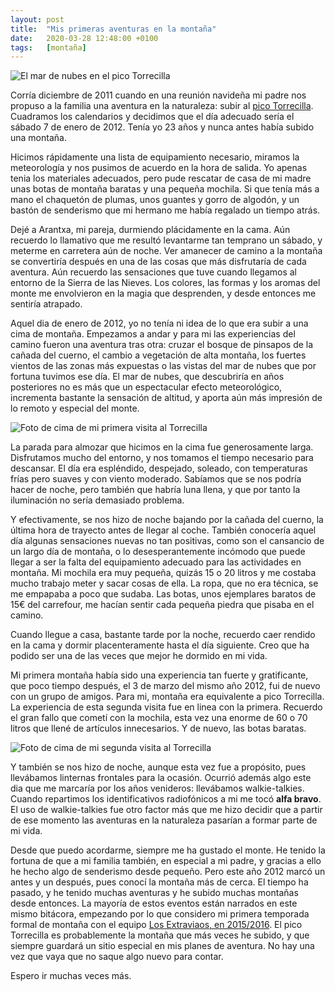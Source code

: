 ```yaml
---
layout: post
title:  "Mis primeras aventuras en la montaña"
date:   2020-03-28 12:48:00 +0100
tags:	[montaña]
---
```


![El mar de nubes en el pico Torrecilla][marnubes]

Corría diciembre de 2011 cuando en una reunión navideña mi padre nos propuso a
la familia una aventura en la naturaleza: subir al [pico Torrecilla][w_torrecilla].
Cuadramos los calendarios y decidimos que el día adecuado sería el sábado 7 de
enero de 2012. Tenía yo 23 años y nunca antes había subido una montaña.

Hicimos rápidamente una lista de equipamiento necesario, miramos la meteorología
y nos pusimos de acuerdo en la hora de salida. Yo apenas tenia los materiales
adecuados, pero pude rescatar de casa de mi madre unas botas de montaña
baratas y una pequeña mochila. Si que tenía más a mano el chaquetón de plumas,
unos guantes y gorro de algodón, y un bastón de senderismo que mi hermano me
había regalado un tiempo atrás.

<!--more-->

Dejé a Arantxa, mi pareja, durmiendo plácidamente en la cama. Aún recuerdo lo
llamativo que me resultó levantarme tan temprano un sábado, y meterme en
carretera aún de noche. Ver amanecer de camino a la montaña se convertiría
después en una de las cosas que más disfrutaría de cada aventura.
Aún recuerdo las sensaciones que tuve cuando llegamos al entorno de la Sierra
de las Nieves. Los colores, las formas y los aromas del monte me envolvieron
en la magia que desprenden, y desde entonces me sentiría atrapado.

Aquel dia de enero de 2012, yo no tenía ni idea de lo que era subir a una cima
de montaña. Empezamos a andar y para mi las experiencias del camino fueron una
aventura tras otra: cruzar el bosque de pinsapos de la cañada del cuerno, el
cambio a vegetación de alta montaña, los fuertes vientos de las zonas más
expuestas o las vistas del mar de nubes que por fortuna tuvimos ese día.
El mar de nubes, que descubriría en años posteriores no es más que un
espectacular efecto meteorológico, incrementa bastante la sensación de altitud,
y aporta aún más impresión de lo remoto y especial del monte.

![Foto de cima de mi primera visita al Torrecilla][primer]

La parada para almozar que hicimos en la cima fue generosamente larga.
Disfrutamos mucho del entorno, y nos tomamos el tiempo necesario para descansar.
El día era espléndido, despejado, soleado, con temperaturas frías pero suaves
y con viento moderado. Sabíamos que se nos podría hacer de noche, pero también
que habría luna llena, y que por tanto la iluminación no sería demasiado
problema.
 
Y efectivamente, se nos hizo de noche bajando por la cañada del cuerno, la
última hora de trayecto antes de llegar al coche. También conocería aquel día
algunas sensaciones nuevas no tan positivas, como son el cansancio de un largo
día de montaña, o lo desesperantemente incómodo que puede llegar a ser la falta
del equipamiento adecuado para las actividades en montaña. Mi mochila era muy
pequeña, quizás 15 o 20 litros y me costaba mucho trabajo meter y sacar cosas
de ella. La ropa, que no era técnica, se me empapaba a poco que sudaba. Las
botas, unos ejemplares baratos de 15€ del carrefour, me hacían sentir cada
pequeña piedra que pisaba en el camino.

Cuando llegue a casa, bastante tarde por la noche, recuerdo caer rendido en la
cama y dormir placenteramente hasta el día siguiente. Creo que ha podido ser
una de las veces que mejor he dormido en mi vida.

Mi primera montaña había sido una experiencia tan fuerte y gratificante, que
poco tiempo después, el 3 de marzo del mismo año 2012, fui de nuevo con un
grupo de amigos. Para mi, montaña era equivalente a pico Torrecilla. La
experiencia de esta segunda visita fue en linea con la primera. Recuerdo el
gran fallo que cometí con la mochila, esta vez una enorme de 60 o 70 litros que
llené de artículos innecesarios. Y de nuevo, las botas baratas.

![Foto de cima de mi segunda visita al Torrecilla][segundo]

Y también se nos hizo de noche, aunque esta vez fue a propósito, pues
llevábamos linternas frontales para la ocasión. Ocurrió además algo este dia
que me marcaría por los años venideros: llevábamos walkie-talkies. Cuando
repartimos los identificativos radiofónicos a mi me tocó __alfa bravo__.
El uso de walkie-talkies fue otro factor más que me hizo decidir que a partir
de ese momento las aventuras en la naturaleza pasarían a formar parte de mi
vida.

Desde que puedo acordarme, siempre me ha gustado el monte. He tenido la fortuna
de que a mi familia también, en especial a mi padre, y gracias a ello he hecho
algo de senderismo desde pequeño. Pero este año 2012 marcó un antes y un
después, pues conocí la montaña más de cerca.
El tiempo ha pasado, y he tenido muchas aventuras y he subido muchas montañas
desde entonces. La mayoría de estos eventos están narrados en este mismo
bitácora, empezando por lo que considero mi primera temporada formal de montaña
con el equipo [Los Extraviaos, en 2015/2016][temporada].
El pico Torrecilla es probablemente la montaña que más veces he subido, y que
siempre guardará un sitio especial en mis planes de aventura. No hay una vez
que vaya que no saque algo nuevo para contar.

Espero ir muchas veces más.

[w_torrecilla]: https://es.wikipedia.org/wiki/Pico_Torrecilla
[temporada]:	{{site.url}}/2016/08/04/temporada_2016.html
[marnubes]:	{{site.url}}/assets/20200328-mar-nubes.png
[primer]:	{{site.url}}/assets/20200328-primer-torrecilla.png
[segundo]:	{{site.url}}/assets/20200328-segundo-torrecilla.png
